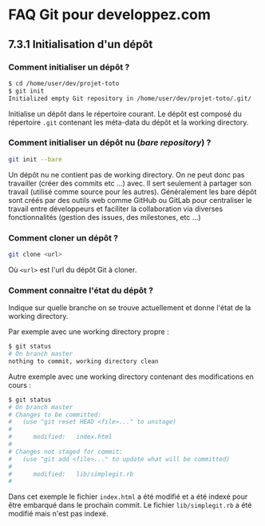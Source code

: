 # FAQ Git pour developpez.com

## 7.3.1 Initialisation d'un dépôt

### Comment initialiser un dépôt ?

```bash
$ cd /home/user/dev/projet-toto
$ git init
Initialized empty Git repository in /home/user/dev/projet-toto/.git/
```

Initialise un dépôt dans le répertoire courant. Le dépôt est composé du répertoire `.git` contenant les méta-data du dépôt et la working directory.

### Comment initialiser un dépôt nu (*bare repository*) ?

```bash
git init --bare
```

Un dépôt nu ne contient pas de working directory. On ne peut donc pas travailler (créer des commits etc ...) avec. Il sert seulement à partager son travail (utilisé comme source pour les autres). Généralement les bare dépôt sont créés par des outils web comme GitHub ou GitLab pour centraliser le travail entre développeurs et faciliter la collaboration via diverses fonctionnalités (gestion des issues, des milestones, etc ...)

### Comment cloner un dépôt ?

```bash
git clone <url>
```

Où `<url>` est l'url du dépôt Git à cloner.

### Comment connaitre l'état du dépôt ?

Indique sur quelle branche on se trouve actuellement et donne l'état de la working directory.

Par exemple avec une working directory propre :

```bash
$ git status
# On branch master
nothing to commit, working directory clean
```

Autre exemple avec une working directory contenant des modifications en cours :

```bash
$ git status
# On branch master
# Changes to be committed:
#   (use "git reset HEAD <file>..." to unstage)
#
#      modified:   index.html
#
# Changes not staged for commit:
#   (use "git add <file>..." to update what will be committed)
#
#      modified:   lib/simplegit.rb
#
```

Dans cet exemple le fichier `index.html` a été modifié et a été indexé pour être embarqué dans le prochain commit. Le fichier `lib/simplegit.rb` a été modifié mais n'est pas indexé.
